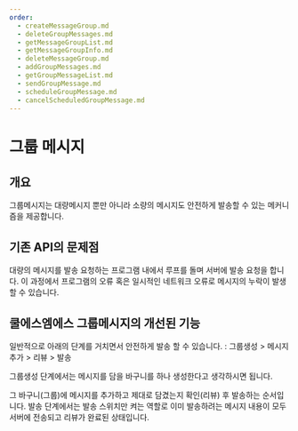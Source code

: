 ```yaml
---
order:
  - createMessageGroup.md
  - deleteGroupMessages.md
  - getMessageGroupList.md
  - getMessageGroupInfo.md
  - deleteMessageGroup.md
  - addGroupMessages.md
  - getGroupMessageList.md
  - sendGroupMessage.md
  - scheduleGroupMessage.md
  - cancelScheduledGroupMessage.md
---
```


# 그룹 메시지

## 개요

그룹메시지는 대량메시지 뿐만 아니라 소량의 메시지도 안전하게 발송할 수 있는 메커니즘을 제공합니다.

## 기존 API의 문제점

대량의 메시지를 발송 요청하는 프로그램 내에서 루프를 돌며 서버에 발송 요청을 합니다. 이 과정에서 프로그램의 오류 혹은 일시적인 네트워크 오류로 메시지의 누락이 발생할 수 있습니다.

## 쿨에스엠에스 그룹메시지의 개선된 기능

일반적으로 아래의 단계를 거치면서 안전하게 발송 할 수 있습니다. : 그룹생성 &gt; 메시지추가 &gt; 리뷰 &gt; 발송

그룹생성 단계에서는 메시지를 담을 바구니를 하나 생성한다고 생각하시면 됩니다.

그 바구니\(그룹\)에 메시지를 추가하고 제대로 담겼는지 확인\(리뷰\) 후 발송하는 순서입니다. 발송 단계에서는 발송 스위치만 켜는 역할로 이미 발송하려는 메시지 내용이 모두 서버에 전송되고 리뷰가 완료된 상태입니다.

